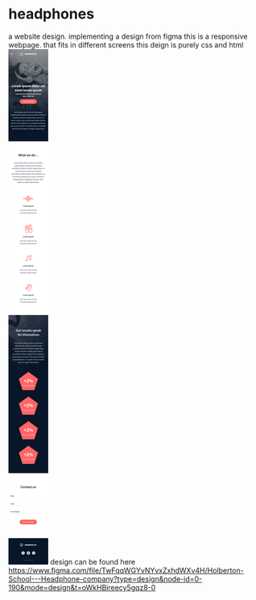 # headphones
a website design. implementing a design from figma
this is a responsive webpage. that fits in different screens
this deign is purely css and html
![Alt text](image.png)
design can be found here https://www.figma.com/file/TwFqqWGYvNYvxZxhdWXv4H/Holberton-School---Headphone-company?type=design&node-id=0-190&mode=design&t=oWkHBireecy5gqz8-0
